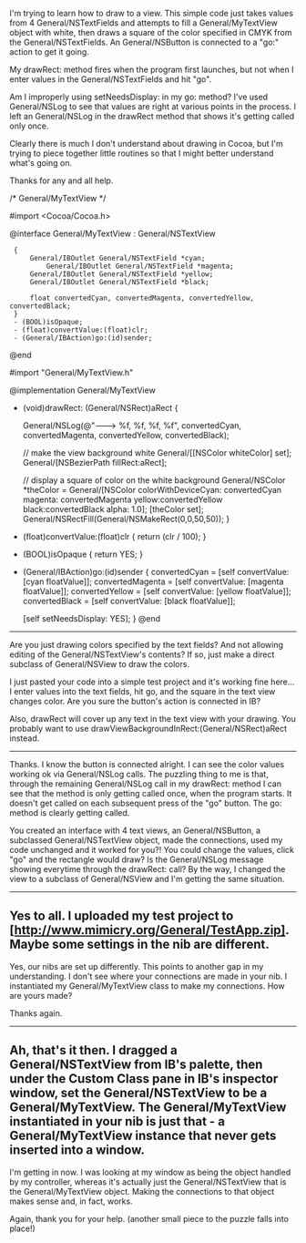 I'm trying to learn how to draw to a view.  This simple code just takes values from 4 General/NSTextFields and attempts to fill a General/MyTextView object with white, then draws a square of the color specified in CMYK from the General/NSTextFields.  An General/NSButton is connected to a "go:" action to get it going.

My drawRect: method fires when the program first launches, but not when I enter values in the General/NSTextFields and hit "go".

Am I improperly using setNeedsDisplay: in my go: method?  I've used General/NSLog to see that values are right at various points in the process.  I left an General/NSLog in the drawRect method that shows it's getting called only once.

Clearly there is much I don't understand about drawing in Cocoa, but I'm trying to piece together little routines so that I might better understand what's going on.

Thanks for any and all help.

    
/* General/MyTextView */

#import <Cocoa/Cocoa.h>

@interface General/MyTextView : General/NSTextView

     {
	     General/IBOutlet General/NSTextField *cyan;
      	     General/IBOutlet General/NSTextField *magenta;
	     General/IBOutlet General/NSTextField *yellow;
	     General/IBOutlet General/NSTextField *black;
	
	     float convertedCyan, convertedMagenta, convertedYellow, convertedBlack;
     }
     - (BOOL)isOpaque;
     - (float)convertValue:(float)clr;
     - (General/IBAction)go:(id)sender;

@end

#import "General/MyTextView.h"

@implementation General/MyTextView


- (void)drawRect: (General/NSRect)aRect
{
		
	General/NSLog(@"---> %f, %f, %f, %f", convertedCyan, convertedMagenta, convertedYellow, convertedBlack);
	
	// make the view background white
	General/[[NSColor whiteColor] set];
	General/[NSBezierPath fillRect:aRect];
	
	// display a square of color on the white background
	General/NSColor *theColor = General/[NSColor colorWithDeviceCyan: convertedCyan magenta: convertedMagenta yellow:convertedYellow black:convertedBlack alpha: 1.0];
	[theColor set];
	General/NSRectFill(General/NSMakeRect(0,0,50,50));
}

- (float)convertValue:(float)clr
{
	return (clr / 100);
}

- (BOOL)isOpaque
{
	return YES;
}

- (General/IBAction)go:(id)sender
{
	convertedCyan = [self convertValue: [cyan floatValue]];
	convertedMagenta = [self convertValue: [magenta floatValue]];
	convertedYellow = [self convertValue: [yellow floatValue]];
	convertedBlack = [self convertValue: [black floatValue]];

	[self setNeedsDisplay: YES];
}
@end

----

Are you just drawing colors specified by the text fields? And not allowing editing of the General/NSTextView's contents? If so, just make a direct subclass of General/NSView to draw the colors.

I just pasted your code into a simple test project and it's working fine here... I enter values into the text fields, hit go, and the square in the text view changes color. Are you sure the button's action is connected in IB?

Also, drawRect will cover up any text in the text view with your drawing. You probably want to use     drawViewBackgroundInRect:(General/NSRect)aRect instead.

----
Thanks.
I know the button is connected alright.  I can see the  color values working ok via General/NSLog calls. 
The puzzling thing to me is that, through the remaining General/NSLog call in my drawRect: method I can see that the method is only getting called once, when the program starts.  It doesn't get called on each subsequent press of the "go" button.  The go: method is clearly getting called.

You created an interface with 4 text views, an General/NSButton, a subclassed General/NSTextView object, made the connections, used my code unchanged and it worked for you?!  You could change the values, click "go" and the rectangle would draw?  Is the General/NSLog message showing everytime through the drawRect: call?  By the way, I changed the view to a subclass of General/NSView and I'm getting the same situation.

----

Yes to all. I uploaded my test project to [http://www.mimicry.org/General/TestApp.zip]. Maybe some settings in the nib are different.
----
Yes, our nibs are set up differently.  This points to another gap in my understanding.  I don't see where your connections are made in your nib.  I instantiated my General/MyTextView class to make my connections.  How are yours made?

Thanks again.

----

Ah, that's it then. I dragged a General/NSTextView from IB's palette, then under the Custom Class pane in IB's inspector window, set the General/NSTextView to be a General/MyTextView. The General/MyTextView instantiated in your nib is just that - a General/MyTextView instance that never gets inserted into a window.
----
I'm getting in now.  I was looking at my window as being the object handled by my controller, whereas it's actually just the General/NSTextView that is the General/MyTextView object.  Making the connections to that object makes sense and, in fact, works.

Again, thank you for your help.
(another small piece to the puzzle falls into place!)